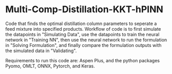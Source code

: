 # Multi-Comp-Distillation-KKT-hPINN
Code that finds the optimal distillation column parameters to seperate a feed mixture into specified products. Workflow of code is to first simulate the datapoints in "Simulating Data", use the datapoints to train the neural network in "Training NN", then use the neural network to run the formulation in "Solving Formulation", and finally compare the formulation outputs with the simulated data in "Validating".

Requirements to run this code are: Aspen Plus, and the python packages Pyomo, OMLT, ONNX, Pytorch, and Keras.
